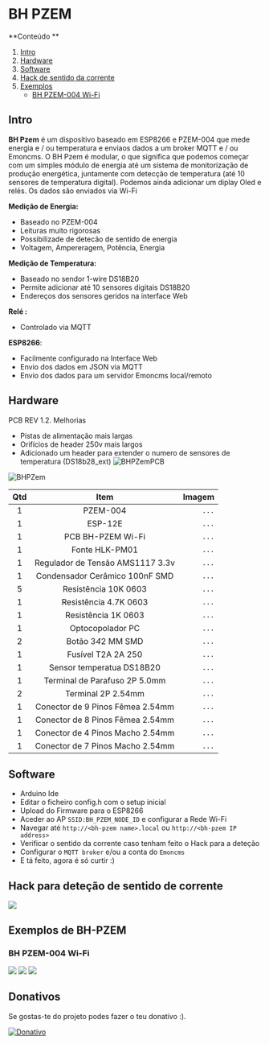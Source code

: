 # BH PZEM



**Conteúdo **   
1. [Intro](#id1)
2. [Hardware](#id2)
3. [Software](#id3)
4. [Hack de sentido da corrente](#id4)
5. [Exemplos](#id5)
   - [BH PZEM-004 Wi-Fi](#id6)



## Intro <a name="id1"></a>


**BH Pzem** é um dispositivo baseado em ESP8266 e PZEM-004 que mede energia e / ou temperatura e enviaos dados a um broker MQTT e / ou Emoncms. O BH Pzem é modular, o que significa que podemos começar com um simples módulo de energia até um sistema de monitorização de produção energética, juntamente com detecção de temperatura (até 10 sensores de temperatura digital). Podemos ainda adicionar um diplay Oled e relés.
Os dados são enviados via Wi-Fi


**Medição de Energia:**
  - Baseado no PZEM-004
  - Leituras muito rigorosas 
  - Possibilizade de detecão de sentido de energia 
  - Voltagem, Ampereragem, Potência, Energia

**Medição de Temperatura:**
  - Baseado no sendor 1-wire DS18B20
  - Permite adicionar até 10 sensores digitais DS18B20
  - Endereços dos sensores geridos na interface Web

**Relé :**
  - Controlado via MQTT

**ESP8266**:
  - Facilmente configurado na Interface Web
  - Envio dos dados em JSON via MQTT
  - Envio dos dados para um servidor Emoncms local/remoto


## Hardware <a name="id2"></a>
PCB REV 1.2.
Melhorias
  - Pistas de alimentação mais largas
  - Orifícios de header 250v mais largos
  - Adicionado um header para extender o numero de sensores de temperatura (DS18b28_ext)
![BHPZemPCB](https://github.com/brunohorta82/BH_PZEM_ESP8266/blob/master/images/current_pcb.png?raw=true)

![BHPZem](https://github.com/brunohorta82/BH_PZEM_ESP8266/blob/master/images/IMG_4417.JPG?raw=true)



Qtd | Item | Imagem
:---: | :---: | ---:
1 | PZEM-004 | `...`
1 | ESP-12E | `...`
1 | PCB BH-PZEM Wi-Fi | `...`
1 | Fonte HLK-PM01 | `...`
1 | Regulador de Tensão AMS1117 3.3v | `...`
1 | Condensador Cerâmico 100nF SMD | `...`
5 | Resistência 10K 0603 | `...`
1 | Resistência 4.7K 0603 | `...`
1 | Resistência 1K 0603 | `...`
1 | Optocopolador PC | `...`
2 | Botão 3*4*2 MM SMD | `...`
1 | Fusível T2A 2A 250 | `...`
1 | Sensor temperatua DS18B20 | `...`
1 | Terminal de Parafuso 2P 5.0mm  | `...`
2 | Terminal 2P 2.54mm  | `...`
1 | Conector de 9 Pinos Fêmea 2.54mm | `...`
1 | Conector de 8 Pinos Fêmea 2.54mm | `...`
1 | Conector de 4 Pinos Macho 2.54mm | `...`
1 | Conector de 7 Pinos Macho 2.54mm | `...`


## Software <a name="id3"></a>

- Arduino Ide
- Editar o ficheiro config.h com o setup inicial
- Upload do Firmware para o ESP8266
- Aceder ao AP `SSID:BH_PZEM_NODE_ID` e configurar a Rede Wi-Fi
- Navegar até  `http://<bh-pzem name>.local` ou `http://<bh-pzem IP address>`
- Verificar o sentido da corrente caso tenham feito o Hack para a deteção
- Configurar o `MQTT broker` e/ou a conta do `Emoncms` 
- E tá feito, agora é só curtir :) 


## Hack para deteção de sentido de corrente <a name="id4"></a>

![](https://lh3.googleusercontent.com/7oKvPvdqY3lP6zBprZ33XxJ7tKCSPjcxN2w-OqwHl_1SzNu80wvdnXQUsuom1qUd44zljcSAKoW6R_QD6Fw6dyNdrQpZGyCAt7fK76CRAaeEPu2qT8z-xMeqMLAlgMNtwaDBF7miqPXhsgoQ-rWaterlj8KB61w-i8nbBX3sqG_NviRIJFRPZu4y5Mk5QQHA83q366xY_NipzpD8CfSDKwin57H3Htds_hMZ-07q1bP9mxqiQBRQqcq6nFyu7SyfzQPI7FPg7txX6qM7KTZdOb53coQP14PXP9ZpZgZd6tcLpuRveteLxfdhUHiUXz74R1f_4OeA_25O--yq3BcZT_W89wb5o-ZRAX4VKxyWw7SOmyMhGib1QK7HJxYOTOWC5yf9IasuEWV_vbtsjChd_gD7Al2RD4akmTF-P8RQy6oLgGEKNINEdbHCTc4NhU0PtUVe3b90hhll2i0vlXHoQQ_Dcv1H4UQkiork0te3gWIpN9IEScdoKep3nyKpx4NwDmuup3uilXumtjUWld5qL1ifNlgKCKj39EcPMyswWAbB7pGrEsRqt0L_xvEW9gpEuPkjH6MUEL-biGVslIl6hkCvgLHb1iIcVd2EOjmNMurGXLUkB2KS3h3Vw4LIQRWzvFUrmJfLbP9hZKorvSnoDPO2MfHhwYYeXgx2m2J11w=w800-h402-no)


## Exemplos de BH-PZEM <a name="id5"></a>

### BH PZEM-004 Wi-Fi <a name="id6"></a>
![](https://github.com/brunohorta82/BH_PZEM_ESP8266/blob/master/images/IMG_4417.JPG?raw=true)
![](https://github.com/brunohorta82/BH_PZEM_ESP8266/blob/master/images/IMG_4418.JPG?raw=true)
![](https://github.com/brunohorta82/BH_PZEM_ESP8266/blob/master/images/IMG_4419.JPG?raw=true)

## Donativos

Se gostas-te do projeto podes fazer o teu donativo :).

[![Donativo](https://img.shields.io/badge/Donate-PayPal-green.svg)](https://www.paypal.me/bhonofre)
